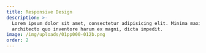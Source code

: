 ```yaml
---
title: Responsive Design
description: >-
  Lorem ipsum dolor sit amet, consectetur adipisicing elit. Minima maxime quam
  architecto quo inventore harum ex magni, dicta impedit.
image: /img/uploads/01pp000-012b.png
order: 2
---
```


